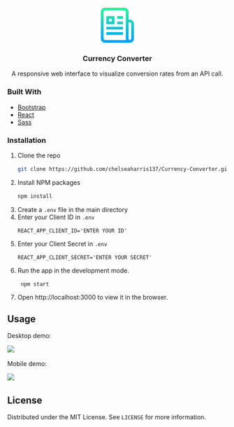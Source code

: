 <p align="center">
    <img src="readme-images/readme-logo.png" alt="Logo" width="80" height="80">
  <h3 align="center">Currency Converter</h3>
  <p align="center">
   A responsive web interface to visualize conversion rates from an API call.
  </p>
</p>

<!-- ABOUT THE PROJECT -->

### Built With

- [Bootstrap](https://getbootstrap.com)
- [React](https://reactjs.org/)
- [Sass](https://sass-lang.com/)

<!-- GETTING STARTED -->

### Installation

1. Clone the repo
   ```sh
   git clone https://github.com/chelseaharris137/Currency-Converter.git
   ```
2. Install NPM packages
   ```sh
   npm install
   ```
3. Create a `.env` file in the main directory
4. Enter your Client ID in `.env`
   ```JS
   REACT_APP_CLIENT_ID='ENTER YOUR ID'
   ```
5. Enter your Client Secret in `.env`
   ```JS
   REACT_APP_CLIENT_SECRET='ENTER YOUR SECRET'
   ```
6. Run the app in the development mode.
   ```JS
    npm start
   ```
7. Open http://localhost:3000 to view it in the browser.

<!-- USAGE EXAMPLES -->

## Usage

<p>Desktop demo:</p>
<img src="readme-images/currency-converter-desktop.gif">
<p>Mobile demo:</p>
<img src="readme-images/currency-converter-mobile.gif">

<!-- LICENSE -->

## License

Distributed under the MIT License. See `LICENSE` for more information.
